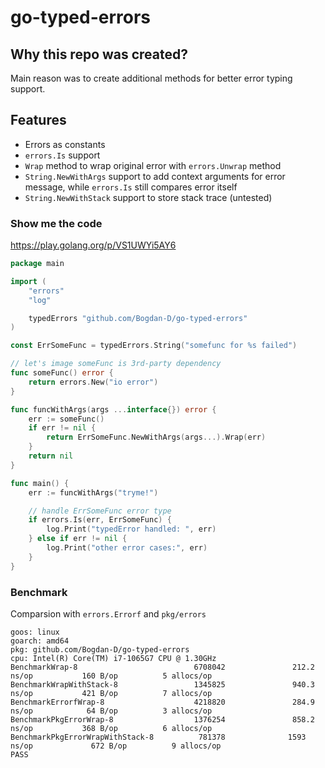 # go-typed-errors

## Why this repo was created?
Main reason was to create additional methods for better error typing support.

## Features
- Errors as constants
- `errors.Is` support
- `Wrap` method to wrap original error with `errors.Unwrap` method
- `String.NewWithArgs` support to add context arguments for error message, while `errors.Is` still compares error itself
- `String.NewWithStack` support to store stack trace (untested)

### Show me the code

https://play.golang.org/p/VS1UWYi5AY6

```go
package main

import (
	"errors"
	"log"

	typedErrors "github.com/Bogdan-D/go-typed-errors"
)

const ErrSomeFunc = typedErrors.String("somefunc for %s failed")

// let's image someFunc is 3rd-party dependency
func someFunc() error {
	return errors.New("io error")
}

func funcWithArgs(args ...interface{}) error {
	err := someFunc()
	if err != nil {
		return ErrSomeFunc.NewWithArgs(args...).Wrap(err)
	}
	return nil
}

func main() {
	err := funcWithArgs("tryme!")

	// handle ErrSomeFunc error type
	if errors.Is(err, ErrSomeFunc) {
		log.Print("typedError handled: ", err)
	} else if err != nil {
		log.Print("other error cases:", err)
	}
}
```

### Benchmark
Comparsion with `errors.Errorf` and `pkg/errors`

```
goos: linux
goarch: amd64
pkg: github.com/Bogdan-D/go-typed-errors
cpu: Intel(R) Core(TM) i7-1065G7 CPU @ 1.30GHz
BenchmarkWrap-8                          6708042               212.2 ns/op           160 B/op          5 allocs/op
BenchmarkWrapWithStack-8                 1345825               940.3 ns/op           421 B/op          7 allocs/op
BenchmarkErrorfWrap-8                    4218820               284.9 ns/op            64 B/op          3 allocs/op
BenchmarkPkgErrorWrap-8                  1376254               858.2 ns/op           368 B/op          6 allocs/op
BenchmarkPkgErrorWrapWithStack-8          781378              1593 ns/op             672 B/op          9 allocs/op
PASS
```

